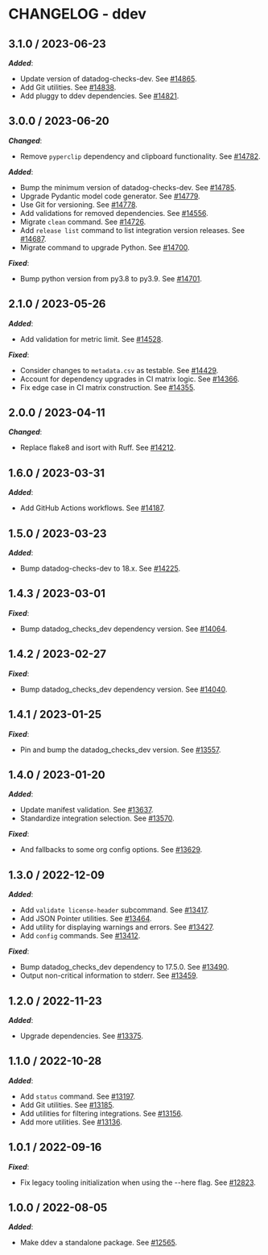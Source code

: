# CHANGELOG - ddev

## 3.1.0 / 2023-06-23

***Added***:

* Update version of datadog-checks-dev. See [#14865](https://github.com/DataDog/integrations-core/pull/14865).
* Add Git utilities. See [#14838](https://github.com/DataDog/integrations-core/pull/14838).
* Add pluggy to ddev dependencies. See [#14821](https://github.com/DataDog/integrations-core/pull/14821).

## 3.0.0 / 2023-06-20

***Changed***: 

* Remove `pyperclip` dependency and clipboard functionality. See [#14782](https://github.com/DataDog/integrations-core/pull/14782).

***Added***: 

* Bump the minimum version of datadog-checks-dev. See [#14785](https://github.com/DataDog/integrations-core/pull/14785).
* Upgrade Pydantic model code generator. See [#14779](https://github.com/DataDog/integrations-core/pull/14779).
* Use Git for versioning. See [#14778](https://github.com/DataDog/integrations-core/pull/14778).
* Add validations for removed dependencies. See [#14556](https://github.com/DataDog/integrations-core/pull/14556).
* Migrate `clean` command. See [#14726](https://github.com/DataDog/integrations-core/pull/14726).
* Add `release list` command to list integration version releases. See [#14687](https://github.com/DataDog/integrations-core/pull/14687).
* Migrate command to upgrade Python. See [#14700](https://github.com/DataDog/integrations-core/pull/14700).

***Fixed***: 

* Bump python version from py3.8 to py3.9. See [#14701](https://github.com/DataDog/integrations-core/pull/14701).


## 2.1.0 / 2023-05-26

***Added***: 

* Add validation for metric limit. See [#14528](https://github.com/DataDog/integrations-core/pull/14528).

***Fixed***: 

* Consider changes to `metadata.csv` as testable. See [#14429](https://github.com/DataDog/integrations-core/pull/14429).
* Account for dependency upgrades in CI matrix logic. See [#14366](https://github.com/DataDog/integrations-core/pull/14366).
* Fix edge case in CI matrix construction. See [#14355](https://github.com/DataDog/integrations-core/pull/14355).


## 2.0.0 / 2023-04-11

***Changed***: 

* Replace flake8 and isort with Ruff. See [#14212](https://github.com/DataDog/integrations-core/pull/14212).


## 1.6.0 / 2023-03-31

***Added***: 

* Add GitHub Actions workflows. See [#14187](https://github.com/DataDog/integrations-core/pull/14187).


## 1.5.0 / 2023-03-23

***Added***: 

* Bump datadog-checks-dev to 18.x. See [#14225](https://github.com/DataDog/integrations-core/pull/14225).


## 1.4.3 / 2023-03-01

***Fixed***: 

* Bump datadog_checks_dev dependency version. See [#14064](https://github.com/DataDog/integrations-core/pull/14064).


## 1.4.2 / 2023-02-27

***Fixed***: 

* Bump datadog_checks_dev dependency version. See [#14040](https://github.com/DataDog/integrations-core/pull/14040).


## 1.4.1 / 2023-01-25

***Fixed***: 

* Pin and bump the datadog_checks_dev version. See [#13557](https://github.com/DataDog/integrations-core/pull/13557).


## 1.4.0 / 2023-01-20

***Added***: 

* Update manifest validation. See [#13637](https://github.com/DataDog/integrations-core/pull/13637).
* Standardize integration selection. See [#13570](https://github.com/DataDog/integrations-core/pull/13570).

***Fixed***: 

* And fallbacks to some org config options. See [#13629](https://github.com/DataDog/integrations-core/pull/13629).


## 1.3.0 / 2022-12-09

***Added***: 

* Add `validate license-header` subcommand. See [#13417](https://github.com/DataDog/integrations-core/pull/13417).
* Add JSON Pointer utilities. See [#13464](https://github.com/DataDog/integrations-core/pull/13464).
* Add utility for displaying warnings and errors. See [#13427](https://github.com/DataDog/integrations-core/pull/13427).
* Add `config` commands. See [#13412](https://github.com/DataDog/integrations-core/pull/13412).

***Fixed***: 

* Bump datadog_checks_dev dependency to 17.5.0. See [#13490](https://github.com/DataDog/integrations-core/pull/13490).
* Output non-critical information to stderr. See [#13459](https://github.com/DataDog/integrations-core/pull/13459).


## 1.2.0 / 2022-11-23

***Added***: 

* Upgrade dependencies. See [#13375](https://github.com/DataDog/integrations-core/pull/13375).


## 1.1.0 / 2022-10-28

***Added***: 

* Add `status` command. See [#13197](https://github.com/DataDog/integrations-core/pull/13197).
* Add Git utilities. See [#13185](https://github.com/DataDog/integrations-core/pull/13185).
* Add utilities for filtering integrations. See [#13156](https://github.com/DataDog/integrations-core/pull/13156).
* Add more utilities. See [#13136](https://github.com/DataDog/integrations-core/pull/13136).


## 1.0.1 / 2022-09-16

***Fixed***: 

* Fix legacy tooling initialization when using the --here flag. See [#12823](https://github.com/DataDog/integrations-core/pull/12823).


## 1.0.0 / 2022-08-05

***Added***: 

* Make ddev a standalone package. See [#12565](https://github.com/DataDog/integrations-core/pull/12565).


